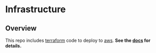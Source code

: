 # Infrastructure

## Overview

This repo includes [terraform](https://www.terraform.io) code to deploy to [aws](https://aws.amazon.com). **See the [docs](../docs/infra) for details.**